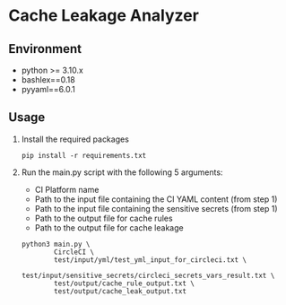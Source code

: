 # Cache Leakage Analyzer

## Environment
- python >= 3.10.x
- bashlex==0.18
- pyyaml==6.0.1

## Usage
1. Install the required packages
    ```shell
    pip install -r requirements.txt
    ```

2. Run the main.py script with the following 5 arguments:
    - CI Platform name
    - Path to the input file containing the CI YAML content (from step 1)
    - Path to the input file containing the sensitive secrets (from step 1)
    - Path to the output file for cache rules
    - Path to the output file for cache leakage

    ```shell
    python3 main.py \
            CircleCI \
            test/input/yml/test_yml_input_for_circleci.txt \
            test/input/sensitive_secrets/circleci_secrets_vars_result.txt \
            test/output/cache_rule_output.txt \
            test/output/cache_leak_output.txt
    ```
